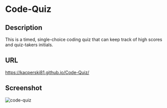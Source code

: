 # Code-Quiz
## Description
This is a timed, single-choice coding quiz that can keep track of high scores and quiz-takers initials.

## URL
https://kacperski81.github.io/Code-Quiz/

## Screenshot
![code-quiz](https://user-images.githubusercontent.com/99400249/205934913-e510cd9c-9c3f-45d3-8b31-d4b0c689e0b8.png)
